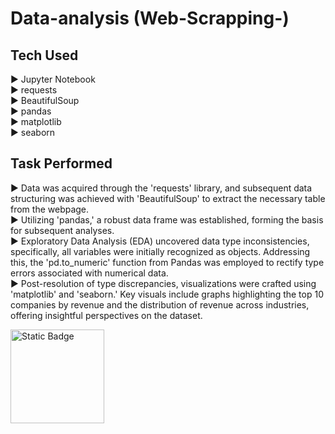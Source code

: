 # Data-analysis (Web-Scrapping-)

## Tech Used

▶️ Jupyter Notebook <br/>
▶️ requests <br/>
▶️ BeautifulSoup <br/>
▶️ pandas <br/>
▶️ matplotlib <br/>
▶️ seaborn <br/>

## Task Performed 

▶️ Data was acquired through the 'requests' library, and subsequent data structuring was achieved with 'BeautifulSoup' to extract the necessary table from the webpage. <br/>
▶️ Utilizing 'pandas,' a robust data frame was established, forming the basis for subsequent analyses. <br/>
▶️ Exploratory Data Analysis (EDA) uncovered data type inconsistencies, specifically, all variables were initially recognized as objects. Addressing this, the 'pd.to_numeric' function from Pandas was employed to rectify type errors associated with numerical data. <br/>
▶️ Post-resolution of type discrepancies, visualizations were crafted using 'matplotlib' and 'seaborn.' Key visuals include graphs highlighting the top 10 companies by revenue and the distribution of revenue across industries, offering insightful perspectives on the dataset. <br/>


<a href="https://github.com/Nikhil7787/Data-analysis-projects/blob/main/Data%20Analysis%20(Web-Scrapping)/web_scrapping.ipynb" target="_blank"><img src="https://img.shields.io/badge/View%20Notebook%20Here-8A2BE2" alt="Static Badge" style="width: 150px; height: auto;"></a>


